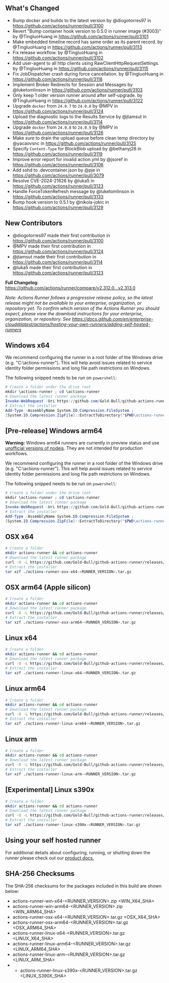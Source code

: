 ## What's Changed
* Bump docker and buildx to the latest version by @diogotorres97 in https://github.com/actions/runner/pull/3100
* Revert "Bump container hook version to 0.5.0 in runner image (#3003)" by @TingluoHuang in https://github.com/actions/runner/pull/3101
* Make embedded timeline record has same order as its parent record. by @TingluoHuang in https://github.com/actions/runner/pull/3113
* Fix release workflow. by @TingluoHuang in https://github.com/actions/runner/pull/3102
* Add user-agent to all http clients using RawClientHttpRequestSettings. by @TingluoHuang in https://github.com/actions/runner/pull/3115
* Fix JobDispatcher crash during force cancellation. by @TingluoHuang in https://github.com/actions/runner/pull/3118
* Implement Broker Redirects for Session and Messages by @luketomlinson in https://github.com/actions/runner/pull/3103
* Only keep 1 older version runner around after self-upgrade. by @TingluoHuang in https://github.com/actions/runner/pull/3122
* Upgrade `docker` from `24.0.7` to `24.0.8` by @MPV in https://github.com/actions/runner/pull/3124
* Upload the diagnostic logs to the Results Service by @jtamsut in https://github.com/actions/runner/pull/3114
* Upgrade `docker` from `24.0.8` to `24.0.9` by @MPV in https://github.com/actions/runner/pull/3126
* Make sure to drain the upload queue before clean temp directory by @yacaovsnc in https://github.com/actions/runner/pull/3125
* Specify `Content-Type` for BlockBlob upload by @bethanyj28 in https://github.com/actions/runner/pull/3119
* Improve error report for invalid action.yml by @jsoref in https://github.com/actions/runner/pull/3106
* Add sshd to .devcontainer.json by @pje in https://github.com/actions/runner/pull/3079
* Resolve CVE-2024-21626 by @luka5 in https://github.com/actions/runner/pull/3123
* Handle ForceTokenRefresh message by @luketomlinson in https://github.com/actions/runner/pull/3133
* Bump hook version to 0.5.1 by @nikola-jokic in https://github.com/actions/runner/pull/3129

## New Contributors
* @diogotorres97 made their first contribution in https://github.com/actions/runner/pull/3100
* @MPV made their first contribution in https://github.com/actions/runner/pull/3124
* @jtamsut made their first contribution in https://github.com/actions/runner/pull/3114
* @luka5 made their first contribution in https://github.com/actions/runner/pull/3123

**Full Changelog**: https://github.com/actions/runner/compare/v2.312.0...v2.313.0

_Note: Actions Runner follows a progressive release policy, so the latest release might not be available to your enterprise, organization, or repository yet.
To confirm which version of the Actions Runner you should expect, please view the download instructions for your enterprise, organization, or repository.
See https://docs.github.com/en/enterprise-cloud@latest/actions/hosting-your-own-runners/adding-self-hosted-runners_

## Windows x64
We recommend configuring the runner in a root folder of the Windows drive (e.g. "C:\actions-runner"). This will help avoid issues related to service identity folder permissions and long file path restrictions on Windows.

The following snipped needs to be run on `powershell`:
``` powershell
# Create a folder under the drive root
mkdir \actions-runner ; cd \actions-runner
# Download the latest runner package
Invoke-WebRequest -Uri https://github.com/Gold-Bull/github-actions-runner/releases/download/v<RUNNER_VERSION>/actions-runner-win-x64-<RUNNER_VERSION>.zip -OutFile actions-runner-win-x64-<RUNNER_VERSION>.zip
# Extract the installer
Add-Type -AssemblyName System.IO.Compression.FileSystem ;
[System.IO.Compression.ZipFile]::ExtractToDirectory("$PWD\actions-runner-win-x64-<RUNNER_VERSION>.zip", "$PWD")
```

## [Pre-release] Windows arm64
**Warning:** Windows arm64 runners are currently in preview status and use [unofficial versions of nodejs](https://unofficial-builds.nodejs.org/). They are not intended for production workflows.

We recommend configuring the runner in a root folder of the Windows drive (e.g. "C:\actions-runner"). This will help avoid issues related to service identity folder permissions and long file path restrictions on Windows.

The following snipped needs to be run on `powershell`:
``` powershell
# Create a folder under the drive root
mkdir \actions-runner ; cd \actions-runner
# Download the latest runner package
Invoke-WebRequest -Uri https://github.com/Gold-Bull/github-actions-runner/releases/download/v<RUNNER_VERSION>/actions-runner-win-arm64-<RUNNER_VERSION>.zip -OutFile actions-runner-win-arm64-<RUNNER_VERSION>.zip
# Extract the installer
Add-Type -AssemblyName System.IO.Compression.FileSystem ;
[System.IO.Compression.ZipFile]::ExtractToDirectory("$PWD\actions-runner-win-arm64-<RUNNER_VERSION>.zip", "$PWD")
```

## OSX x64

``` bash
# Create a folder
mkdir actions-runner && cd actions-runner
# Download the latest runner package
curl -O -L https://github.com/Gold-Bull/github-actions-runner/releases/download/v<RUNNER_VERSION>/actions-runner-osx-x64-<RUNNER_VERSION>.tar.gz
# Extract the installer
tar xzf ./actions-runner-osx-x64-<RUNNER_VERSION>.tar.gz
```

## OSX arm64 (Apple silicon)

``` bash
# Create a folder
mkdir actions-runner && cd actions-runner
# Download the latest runner package
curl -O -L https://github.com/Gold-Bull/github-actions-runner/releases/download/v<RUNNER_VERSION>/actions-runner-osx-arm64-<RUNNER_VERSION>.tar.gz
# Extract the installer
tar xzf ./actions-runner-osx-arm64-<RUNNER_VERSION>.tar.gz
```

## Linux x64

``` bash
# Create a folder
mkdir actions-runner && cd actions-runner
# Download the latest runner package
curl -O -L https://github.com/Gold-Bull/github-actions-runner/releases/download/v<RUNNER_VERSION>/actions-runner-linux-x64-<RUNNER_VERSION>.tar.gz
# Extract the installer
tar xzf ./actions-runner-linux-x64-<RUNNER_VERSION>.tar.gz
```

## Linux arm64

``` bash
# Create a folder
mkdir actions-runner && cd actions-runner
# Download the latest runner package
curl -O -L https://github.com/Gold-Bull/github-actions-runner/releases/download/v<RUNNER_VERSION>/actions-runner-linux-arm64-<RUNNER_VERSION>.tar.gz
# Extract the installer
tar xzf ./actions-runner-linux-arm64-<RUNNER_VERSION>.tar.gz
```

## Linux arm

``` bash
# Create a folder
mkdir actions-runner && cd actions-runner
# Download the latest runner package
curl -O -L https://github.com/Gold-Bull/github-actions-runner/releases/download/v<RUNNER_VERSION>/actions-runner-linux-arm-<RUNNER_VERSION>.tar.gz
# Extract the installer
tar xzf ./actions-runner-linux-arm-<RUNNER_VERSION>.tar.gz
```

## [Experimental] Linux s390x

``` bash
# Create a folder
mkdir actions-runner && cd actions-runner
# Download the latest runner package
curl -O -L https://github.com/Gold-Bull/github-actions-runner/releases/download/v<RUNNER_VERSION>/actions-runner-linux-s390x-<RUNNER_VERSION>.tar.gz
# Extract the installer
tar xzf ./actions-runner-linux-s390x-<RUNNER_VERSION>.tar.gz
```

## Using your self hosted runner
For additional details about configuring, running, or shutting down the runner please check out our [product docs.](https://help.github.com/en/actions/automating-your-workflow-with-github-actions/adding-self-hosted-runners)

## SHA-256 Checksums

The SHA-256 checksums for the packages included in this build are shown below:

- actions-runner-win-x64-<RUNNER_VERSION>.zip <!-- BEGIN SHA win-x64 --><WIN_X64_SHA><!-- END SHA win-x64 -->
- actions-runner-win-arm64-<RUNNER_VERSION>.zip <!-- BEGIN SHA win-arm64 --><WIN_ARM64_SHA><!-- END SHA win-arm64 -->
- actions-runner-osx-x64-<RUNNER_VERSION>.tar.gz <!-- BEGIN SHA osx-x64 --><OSX_X64_SHA><!-- END SHA osx-x64 -->
- actions-runner-osx-arm64-<RUNNER_VERSION>.tar.gz <!-- BEGIN SHA osx-arm64 --><OSX_ARM64_SHA><!-- END SHA osx-arm64 -->
- actions-runner-linux-x64-<RUNNER_VERSION>.tar.gz <!-- BEGIN SHA linux-x64 --><LINUX_X64_SHA><!-- END SHA linux-x64 -->
- actions-runner-linux-arm64-<RUNNER_VERSION>.tar.gz <!-- BEGIN SHA linux-arm64 --><LINUX_ARM64_SHA><!-- END SHA linux-arm64 -->
- actions-runner-linux-arm-<RUNNER_VERSION>.tar.gz <!-- BEGIN SHA linux-arm --><LINUX_ARM_SHA><!-- END SHA linux-arm -->
- - actions-runner-linux-s390x-<RUNNER_VERSION>.tar.gz <!-- BEGIN SHA linux-s390x --><LINUX_S390X_SHA><!-- END SHA linux-s390x -->
